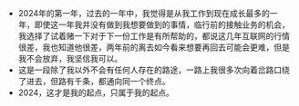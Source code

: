 - 2024年的第一年，过去的一年中，我觉得是从我工作到现在成长最多的一年，即使这一年我并没有做到我想要做到的事情，临行前的接触业务的机会，我选择了试着赌一下对于下一份工作是有所帮助的，都说这几年互联网的行情很差，我也知道他很差，两年前的离去如今看来想要再回去可能会更难，但是我不会放弃，我坚信我可以。
- 这是一段除了我以外不会有任何人存在的路途，一路上我很多次向着岔路口绕了进去，但路有千条，都通向同一个终点。
- 2024，这才是我的起点，只属于我的起点。